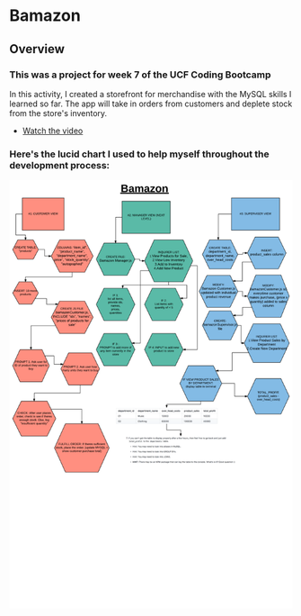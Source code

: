 # Bamazon

## Overview

### This was a project for week 7 of the UCF Coding Bootcamp

In this activity, I created a storefront for merchandise with the MySQL skills I learned so far. The app will take in orders from customers and deplete stock from the store's inventory. 


* [Watch the video](https://www.youtube.com/watch?v=K2jU4i69LlY)


### Here's the lucid chart I used to help myself throughout the development process:
![lucidchart](https://github.com/shivjisakina/Bamazon/blob/master/assets/images/bamazon.png)
